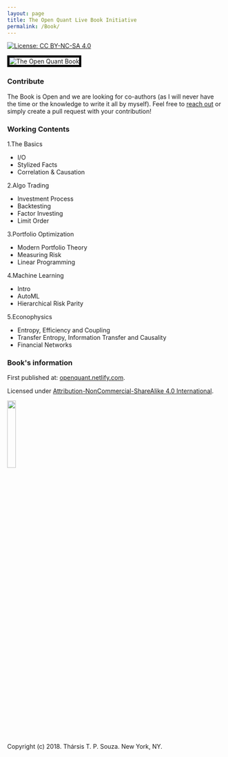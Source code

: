 ```yaml
---
layout: page
title: The Open Quant Live Book Initiative
permalink: /Book/
---
```



[![License: CC BY-NC-SA 4.0](https://img.shields.io/badge/License-CC%20BY--NC--SA%204.0-lightgrey.svg)](https://creativecommons.org/licenses/by-nc-sa/4.0/)


<img style="border:5px solid black" src="../fig/cover1.jpg" alt="The Open Quant Book" border="5" class="center">

### Contribute

The Book is Open and we are looking for co-authors (as I will never have the time or the knowledge to write it all by myself). Feel free to [reach out](http://www.souzatharsis.com/) or simply create a pull request with your contribution!

### Working Contents

1.The Basics

+ I/O
+ Stylized Facts
+ Correlation & Causation

2.Algo Trading   

+ Investment Process
+ Backtesting
+ Factor Investing
+ Limit Order

3.Portfolio Optimization

+ Modern Portfolio Theory
+ Measuring Risk
+ Linear Programming

4.Machine Learning

+ Intro
+ AutoML
+ Hierarchical Risk Parity

5.Econophysics

+ Entropy, Efficiency and Coupling
+ Transfer Entropy, Information Transfer and Causality
+ Financial Networks

### Book's information

First published at: [openquant.netlify.com](https://openquant.netlify.com/).

Licensed under [Attribution-NonCommercial-ShareAlike 4.0 International](https://creativecommons.org/licenses/by-nc-sa/4.0/). 

<img src="../fig/by-nc-sa.png" width="20%">

Copyright (c) 2018. Thársis T. P. Souza. New York, NY.

